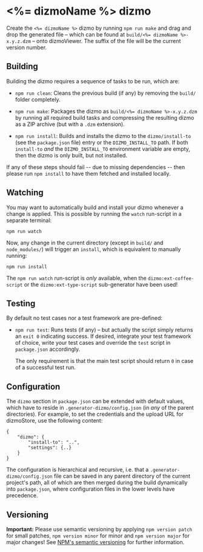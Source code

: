 # <%= dizmoName %> dizmo

Create the `<%= dizmoName %>` dizmo by running `npm run make` and drag and drop the generated file &ndash; which can be found at `build/<%= dizmoName %>-x.y.z.dzm` &ndash; onto dizmoViewer. The suffix of the file will be the current version number.

## Building

Building the dizmo requires a sequence of tasks to be run, which are:

* `npm run clean`: Cleans the previous build (if any) by removing the `build/` folder completely.

* `npm run make`: Packages the dizmo as `build/<%= dizmoName %>-x.y.z.dzm` by running all required build tasks and compressing the resulting dizmo as a ZIP archive (but with a `.dzm` extension).

* `npm run install`: Builds and installs the dizmo to the `dizmo/install-to` (see the `package.json` file) entry or the `DIZMO_INSTALL_TO` path. If both `install-to` *and* the `DIZMO_INSTALL_TO` environment variable are empty, then the dizmo is only built, but not installed.

If any of these steps should fail -- due to missing dependencies -- then please run `npm install` to have them fetched and installed locally.

## Watching

You may want to automatically build and install your dizmo whenever a change is applied. This is possible by running the `watch` run-script in a separate terminal:

    npm run watch

Now, any change in the current directory (except in `build/` and `node_modules/`) will trigger an `install`, which is equivalent to manually running:

    npm run install

The `npm run watch` run-script is *only* available, when the `dizmo:ext-coffee-script` or the `dizmo:ext-type-script` sub-generator have been used!

## Testing

By default no test cases nor a test framework are pre-defined:

* `npm run test`: Runs tests (if any) &ndash; but actually the script simply returns an `exit 0` indicating success. If desired, integrate your test framework of choice, write your test cases and override the `test` script in `package.json` accordingly.

  The only requirement is that the main test script should return `0` in case of a successful test run.

## Configuration

The `dizmo` section in `package.json` can be extended with default values, which have to reside in `.generator-dizmo/config.json` (in *any* of the parent directories). For example, to set the credentials and the upload URL for dizmoStore, use the following content:

    {
        "dizmo": {
            "install-to": "..",
            "settings": {..}
        }
    }

The configuration is hierarchical and recursive, i.e. that a `.generator-dizmo/config.json` file can be saved in any parent directory of the current project's path, all of which are then merged during the build dynamically into `package.json`, where configuration files in the lower levels have precedence.

## Versioning

**Important:** Please use semantic versioning by applying `npm version patch` for small patches, `npm version minor` for minor and `npm version major` for major changes! See [NPM's semantic versioning](https://docs.npmjs.com/getting-started/semantic-versioning) for further information.
